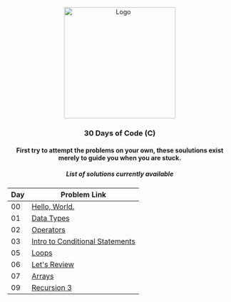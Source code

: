 <p align="center">
  <a href=" https://www.hackerrank.com/domains/tutorials/30-days-of-code">
    <img src="https://d3keuzeb2crhkn.cloudfront.net/hackerrank/assets/styleguide/logo_wordmark-f5c5eb61ab0a154c3ed9eda24d0b9e31.svg" alt="Logo" width="250" height="250">
  </a>
<h3 align="center">30 Days of Code (C)</h3>
<h4 align="center"> First try to attempt the problems on your own, these soulutions exist merely to guide you when you are stuck.</h4>
<h5 align="center"> List of solutions currently available</h5>

| Day | Problem Link                                                                                                |
|-----|-------------------------------------------------------------------------------------------------------------|
| 00  | [Hello, World.](https://www.hackerrank.com/challenges/30-hello-world/problem)                               |
| 01  | [Data Types](https://www.hackerrank.com/challenges/30-data-types/problem)                                   |
| 02  | [Operators](https://www.hackerrank.com/challenges/30-operators/problem)                                     |
| 03  | [Intro to Conditional Statements](https://www.hackerrank.com/challenges/30-conditional-statements/problem)  | 
| 05  | [Loops](https://www.hackerrank.com/challenges/30-loops/problem)                                             |
| 06  | [Let's Review](https://www.hackerrank.com/challenges/30-review-loop/problem)                                |
| 07  | [Arrays](https://www.hackerrank.com/challenges/30-arrays/problem)                                           |
| 09  | [Recursion 3](https://www.hackerrank.com/challenges/30-recursion/problem)                                   |

